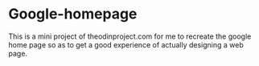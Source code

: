 # Google-homepage
This is a mini project of theodinproject.com for me to recreate the google home page so as to get a good experience of actually designing a web page.
